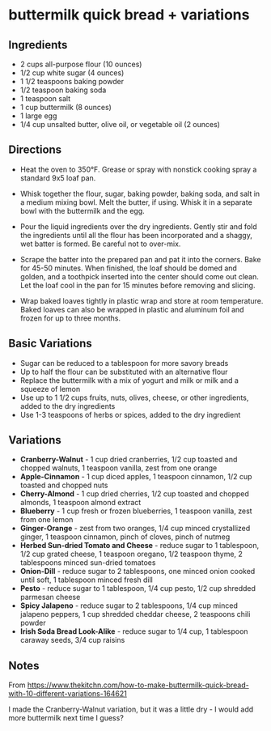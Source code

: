 # buttermilk quick bread + variations

## Ingredients

* 2 cups all-purpose flour (10 ounces)
* 1/2 cup white sugar (4 ounces)
* 1 1/2 teaspoons baking powder
* 1/2 teaspoon baking soda
* 1 teaspoon salt
* 1 cup buttermilk (8 ounces)
* 1 large egg
* 1/4 cup unsalted butter, olive oil, or vegetable oil (2 ounces)


## Directions

* Heat the oven to 350°F. Grease or spray with nonstick cooking spray a standard 9x5 loaf pan.

* Whisk together the flour, sugar, baking powder, baking soda, and salt in a medium mixing bowl. Melt the butter, if using. Whisk it in a separate bowl with the buttermilk and the egg.

* Pour the liquid ingredients over the dry ingredients. Gently stir and fold the ingredients until all the flour has been incorporated and a shaggy, wet batter is formed. Be careful not to over-mix.

* Scrape the batter into the prepared pan and pat it into the corners. Bake for 45-50 minutes. When finished, the loaf should be domed and golden, and a toothpick inserted into the center should come out clean. Let the loaf cool in the pan for 15 minutes before removing and slicing.

* Wrap baked loaves tightly in plastic wrap and store at room temperature. Baked loaves can also be wrapped in plastic and aluminum foil and frozen for up to three months.


## Basic Variations

* Sugar can be reduced to a tablespoon for more savory breads
* Up to half the flour can be substituted with an alternative flour
* Replace the buttermilk with a mix of yogurt and milk or milk and a squeeze of lemon
* Use up to 1 1/2 cups fruits, nuts, olives, cheese, or other ingredients, added to the dry ingredients
* Use 1-3 teaspoons of herbs or spices, added to the dry ingredient


## Variations

* **Cranberry-Walnut** - 1 cup dried cranberries, 1/2 cup toasted and chopped walnuts, 1 teaspoon vanilla, zest from one orange
* **Apple-Cinnamon** - 1 cup diced apples, 1 teaspoon cinnamon, 1/2 cup toasted and chopped nuts
* **Cherry-Almond** - 1 cup dried cherries, 1/2 cup toasted and chopped almonds, 1 teaspoon almond extract
* **Blueberry** - 1 cup fresh or frozen blueberries, 1 teaspoon vanilla, zest from one lemon
* **Ginger-Orange** - zest from two oranges, 1/4 cup minced crystallized ginger, 1 teaspoon cinnamon, pinch of cloves, pinch of nutmeg
* **Herbed Sun-dried Tomato and Cheese** - reduce sugar to 1 tablespoon, 1/2 cup grated cheese, 1 teaspoon oregano, 1/2 teaspoon thyme, 2 tablespoons minced sun-dried tomatoes
* **Onion-Dill** - reduce sugar to 2 tablespoons, one minced onion cooked until soft, 1 tablespoon minced fresh dill
* **Pesto** - reduce sugar to 1 tablespoon, 1/4 cup pesto, 1/2 cup shredded parmesan cheese
* **Spicy Jalapeno** - reduce sugar to 2 tablespoons, 1/4 cup minced jalapeno peppers, 1 cup shredded cheddar cheese, 2 teaspoons chili powder
* **Irish Soda Bread Look-Alike** - reduce sugar to 1/4 cup, 1 tablespoon caraway seeds, 3/4 cup raisins


## Notes

From https://www.thekitchn.com/how-to-make-buttermilk-quick-bread-with-10-different-variations-164621

I made the Cranberry-Walnut variation, but it was a little dry - I would add more buttermilk next time I guess?
